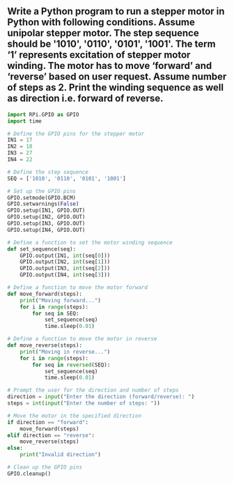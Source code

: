 ## Write a Python program to run a stepper motor in Python with following conditions. Assume unipolar stepper motor. The step sequence should be '1010', '0110', '0101', '1001'. The term ‘1’ represents excitation of stepper motor winding. The motor has to move ‘forward’ and ‘reverse’ based on user request. Assume number of steps as 2. Print the winding sequence as well as direction i.e. forward of reverse.
```python
import RPi.GPIO as GPIO
import time

# Define the GPIO pins for the stepper motor
IN1 = 17
IN2 = 18
IN3 = 27
IN4 = 22

# Define the step sequence
SEQ = ['1010', '0110', '0101', '1001']

# Set up the GPIO pins
GPIO.setmode(GPIO.BCM)
GPIO.setwarnings(False)
GPIO.setup(IN1, GPIO.OUT)
GPIO.setup(IN2, GPIO.OUT)
GPIO.setup(IN3, GPIO.OUT)
GPIO.setup(IN4, GPIO.OUT)

# Define a function to set the motor winding sequence
def set_sequence(seq):
    GPIO.output(IN1, int(seq[0]))
    GPIO.output(IN2, int(seq[1]))
    GPIO.output(IN3, int(seq[2]))
    GPIO.output(IN4, int(seq[3]))

# Define a function to move the motor forward
def move_forward(steps):
    print("Moving forward...")
    for i in range(steps):
        for seq in SEQ:
            set_sequence(seq)
            time.sleep(0.01)

# Define a function to move the motor in reverse
def move_reverse(steps):
    print("Moving in reverse...")
    for i in range(steps):
        for seq in reversed(SEQ):
            set_sequence(seq)
            time.sleep(0.01)

# Prompt the user for the direction and number of steps
direction = input("Enter the direction (forward/reverse): ")
steps = int(input("Enter the number of steps: "))

# Move the motor in the specified direction
if direction == "forward":
    move_forward(steps)
elif direction == "reverse":
    move_reverse(steps)
else:
    print("Invalid direction")

# Clean up the GPIO pins
GPIO.cleanup()

```